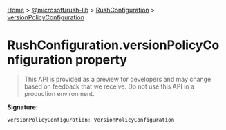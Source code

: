 [Home](./index) &gt; [@microsoft/rush-lib](rush-lib.md) &gt; [RushConfiguration](rush-lib.rushconfiguration.md) &gt; [versionPolicyConfiguration](rush-lib.rushconfiguration.versionpolicyconfiguration.md)

# RushConfiguration.versionPolicyConfiguration property

> This API is provided as a preview for developers and may change based on feedback that we receive. Do not use this API in a production environment.


**Signature:**
```javascript
versionPolicyConfiguration: VersionPolicyConfiguration
```
